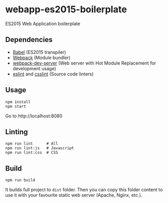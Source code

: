 # webapp-es2015-boilerplate
ES2015 Web Application boilerplate

## Dependencies
- [Babel](https://github.com/babel/babel-loader) (ES2015 transpiler)
- [Webpack](https://github.com/webpack/webpack) (Module bundler)
- [webpack-dev-server](https://github.com/webpack/webpack-dev-server) (Web server with Hot Module Replacement for development usage)
- [eslint](https://github.com/eslint/eslint) and [csslint](https://github.com/CSSLint/csslint) (Source code linters)

## Usage
```
npm install
npm start
```
Go to http://localhost:8080

## Linting
```
npm run lint      # All
npm run lint:js   # Javascript
npm run lint:css  # CSS
```

## Build
```
npm run build
```
It builds full project to `dist` folder. Then you can copy this folder content to use it with your favourite static web server (Apache, Nginx, etc.).
